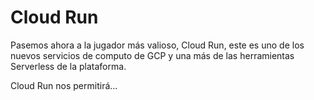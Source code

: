 # Cloud Run

Pasemos ahora a la jugador más valioso, Cloud Run, este es uno de los nuevos servicios de computo de GCP y una más de las herramientas Serverless de la plataforma.

Cloud Run nos permitirá...


